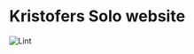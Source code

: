 # Kristofers Solo website

![Lint](https://github.com/kristoferssolo/kristofersxyz/actions/workflows/lint.yml/badge.svg)

